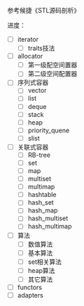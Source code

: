 参考候捷《STL源码剖析》

进度：

- [ ] iterator
    - [ ] traits技法
- [ ] allocator
    - [ ] 第一级配空间置器
    - [ ] 第二级空间配置器
- [ ] 序列式容器
    - [ ] vector
    - [ ] list
    - [ ] deque
    - [ ] stack
    - [ ] heap
    - [ ] priority_quene
    - [ ] slist
- [ ] 关联式容器
    - [ ] RB-tree
    - [ ] set
    - [ ] map
    - [ ] multiset
    - [ ] multimap
    - [ ] hashtable
    - [ ] hash_set
    - [ ] hash_map
    - [ ] hash_multiset
    - [ ] hash_multimap
- [ ] 算法
    - [ ] 数值算法
    - [ ] 基本算法
    - [ ] set相关算法
    - [ ] heap算法
    - [ ] 其它算法
- [ ] functors
- [ ] adapters
